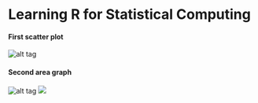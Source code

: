 # Learning R for Statistical Computing

#### First scatter plot
![alt tag](https://github.com/mgruesbeck/learn-R-for-statistical-computing/blob/master/1-scatterplot/scatterplot.png)

#### Second area graph 
![alt tag](https://rawgithub.com/mgruesbeck/learn-R-for-statistical-computing/blob/master/2-datestamps/time_series.svg)
<img src="https://rawgithub.com/mgruesbeck/learn-R-for-statistical-computing/blob/master/2-datestamps/time_series.svg">
